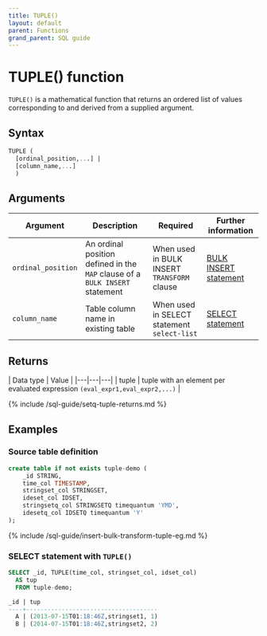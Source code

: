 ```yaml
---
title: TUPLE()
layout: default
parent: Functions
grand_parent: SQL guide
---
```


# TUPLE() function

`TUPLE()` is a mathematical function that returns an ordered list of values corresponding to and derived from a supplied argument.

## Syntax

```sql
TUPLE (
  [ordinal_position,...] |
  [column_name,...]
  )
```
<!-- original syntax
TUPLE(expr1,expr2,...)
-->

## Arguments

| Argument | Description | Required | Further information |
|---|---|---|---|
| `ordinal_position` | An ordinal position defined in the `MAP` clause of a `BULK INSERT` statement | When used in BULK INSERT `TRANSFORM` clause | [BULK INSERT statement](/docs/sql-guide/statements/statement-insert-bulk) |
| `column_name`| Table column name in existing table | When used in SELECT statement `select-list` | [SELECT statement](/docs/sql-guide/statements/statement-select) |

## Returns

| Data type | Value |
|---|---|---|
| tuple | tuple with an element per evaluated expression `(eval_expr1,eval_expr2,...)` |

{% include /sql-guide/setq-tuple-returns.md %}

## Examples

### Source table definition

```sql
create table if not exists tuple-demo (
    _id STRING,
    time_col TIMESTAMP,
    stringset_col STRINGSET,
    ideset_col IDSET,
    stringsetq_col STRINGSETQ timequantum 'YMD',
    idesetq_col IDSETQ timequantum 'Y'
);
```

{% include /sql-guide/insert-bulk-transform-tuple-eg.md %}

### SELECT statement with `TUPLE()`

```sql
SELECT _id, TUPLE(time_col, stringset_col, idset_col)
  AS tup
  FROM tuple-demo;

_id | tup
----+-------------------------------------
  A | (2013-07-15T01:18:46Z,stringset1, 1)
  B | (2014-07-15T01:18:46Z,stringset2, 2)
```
